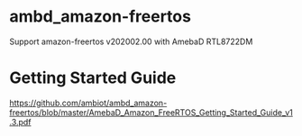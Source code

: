 # ambd_amazon-freertos
Support amazon-freertos v202002.00 with AmebaD RTL8722DM

# Getting Started Guide
https://github.com/ambiot/ambd_amazon-freertos/blob/master/AmebaD_Amazon_FreeRTOS_Getting_Started_Guide_v1.3.pdf
